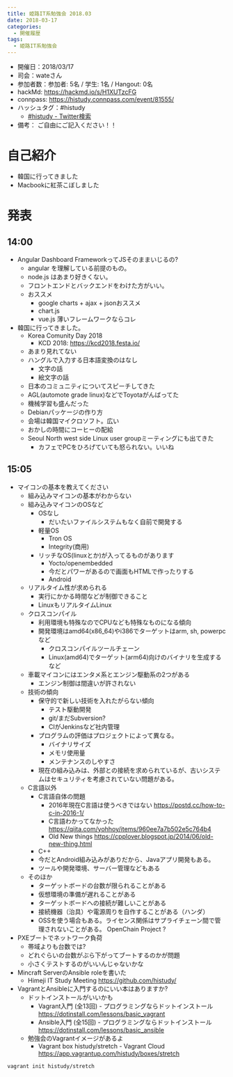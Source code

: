 ```yaml
---
title: 姫路IT系勉強会 2018.03
date: 2018-03-17
categories:
  - 開催履歴
tags:
  - 姫路IT系勉強会
---
```


* 開催日：2018/03/17
* 司会：wateさん
* 参加者数：参加者:  5名 / 学生:  1名 / Hangout:  0名
* hackMd: https://hackmd.io/s/H1XUTzcFG
* connpass: https://histudy.connpass.com/event/81555/
* ハッシュタグ：#histudy
  * [#histudy - Twitter検索](https://twitter.com/search?q=%23histudy&src=typd)
* 備考： ご自由にご記入ください！！

# 自己紹介

* 韓国に行ってきました
* Macbookに紅茶こぼしました

# 発表

## 14:00

* Angular Dashboard FrameworkってJSそのままいじるの?
  * angular を理解している前提のもの。
  * node.js はあまり好きくない。
  * フロントエンドとバックエンドをわけた方がいい。
  * おススメ
    * google charts + ajax + jsonおススメ
    * chart.js
    * vue.js 薄いフレームワークならコレ
* 韓国に行ってきました。
  * Korea Comunity Day 2018
    * KCD 2018: <https://kcd2018.festa.io/>
  * あまり見れてない
  * ハングルで入力する日本語変換のはなし
    * 文字の話
    * 絵文字の話
  * 日本のコミュニティについてスピーチしてきた
  * AGL(automote grade linux)などでToyotaがんばってた
  * 機械学習も盛んだった
  * Debianパッケージの作り方
  * 会場は韓国マイクロソフト。広い
  * おかしの時間にコーヒーの配給
  * Seoul North west side Linux user groupミーティングにも出てきた
    * カフェでPCをひろげていても怒られない。いいね

## 15:05

* マイコンの基本を教えてください
  * 組み込みマイコンの基本がわからない
  * 組み込みマイコンのOSなど
    * OSなし
      * だいたいファイルシステムもなく自前で開発する
    * 軽量OS
      * Tron OS
      * Integrity(商用)
    * リッチなOS(linuxとか)が入ってるものがあります
      * Yocto/openembedded
      * 今だとパワーがあるので画面もHTMLで作ったりする
      * Android
  * リアルタイム性が求められる
    * 実行にかかる時間などが制御できること
    * LinuxもリアルタイムLinux
  * クロスコンパイル
    * 利用環境も特殊なのでCPUなども特殊なものになる傾向
    * 開発環境はamd64(x86_64)やi386でターゲットはarm, sh, powerpcなど
      * クロスコンパイルツールチェーン
      * Linux(amd64)でターゲット(arm64)向けのバイナリを生成するなど
  * 車載マイコンにはエンタメ系とエンジン駆動系の2つがある
    * エンジン制御は間違いが許されない
  * 技術の傾向
    * 保守的で新しい技術を入れたがらない傾向
      * テスト駆動開発
      * git/まだSubversion?
      * CIがJenkinsなど社内管理
    * プログラムの評価はプロジェクトによって異なる。
      * バイナリサイズ
      * メモリ使用量
      * メンテナンスのしやすさ
    * 現在の組み込みは、外部との接続を求められているが、古いシステムはセキュリティを考慮されていない問題がある。
  * C言語以外
    * C言語自体の問題
      * 2016年現在C言語は使うべきではない  https://postd.cc/how-to-c-in-2016-1/
      * C言語わかってなかった https://qiita.com/yohhoy/items/960ee7a7b502e5c764b4
      * Old New things https://cpplover.blogspot.jp/2014/06/old-new-thing.html
    * C++
    * 今だとAndroid組み込みがありだから、Javaアプリ開発もある。
    * ツールや開発環境、サーバー管理などもある
  * そのほか
    * ターゲットボードの台数が限られることがある
    * 仮想環境の準備が遅れることがある
    * ターゲットボードへの接続が難しいことがある
    * 接続機器（治具）や電源周りを自作することがある（ハンダ）
    * OSSを使う場合もある。ライセンス関係はサプライチェーン間で管理されないことがある。 OpenChain Project ?
* PXEブートでネットワーク負荷
  * 帯域よりも台数では?
  * どれぐらいの台数がぶら下がってブートするのかが問題
  * 小さくテストするのがいいんじゃないかな
* Mincraft ServerのAnsible roleを書いた
  * Himeji IT Study Meeting https://github.com/histudy/
* VagrantとAnsibleに入門するのにいい本はありますか?
  * ドットインストールがいいかも
    * Vagrant入門 (全13回) - プログラミングならドットインストール https://dotinstall.com/lessons/basic_vagrant
    * Ansible入門 (全15回) - プログラミングならドットインストール https://dotinstall.com/lessons/basic_ansible
  * 勉強会のVagrantイメージがあるよ
    * Vagrant box histudy/stretch - Vagrant Cloud https://app.vagrantup.com/histudy/boxes/stretch

```shell
vagrant init histudy/stretch
```

